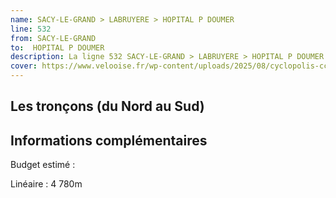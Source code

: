 ```yaml
---
name: SACY-LE-GRAND > LABRUYERE > HOPITAL P DOUMER
line: 532
from: SACY-LE-GRAND 
to:  HOPITAL P DOUMER 
description: La ligne 532 SACY-LE-GRAND > LABRUYERE > HOPITAL P DOUMER - no 32 du schéma cyclable de la CCPOH  relie SACY-LE-GRAND  à HOPITAL P DOUMER 
cover: https://www.velooise.fr/wp-content/uploads/2025/08/cyclopolis-ccpoh-32.jpg
---
```

## Les tronçons (du Nord au Sud)

## Informations complémentaires

Budget estimé : 

Linéaire : 4 780m

